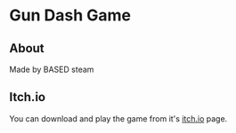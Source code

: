 # Gun Dash Game

## About
Made by BASED steam

## Itch.io 
You can download and play the game from it's [itch.io](https://giantblanquita.itch.io/gun-dash) page.
